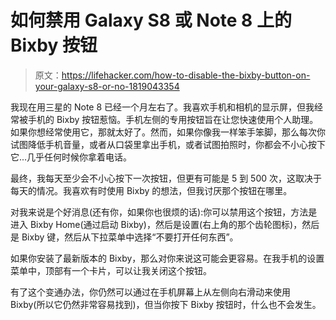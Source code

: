 # 如何禁用 Galaxy S8 或 Note 8 上的 Bixby 按钮

> 原文：<https://lifehacker.com/how-to-disable-the-bixby-button-on-your-galaxy-s8-or-no-1819043354>

我现在用三星的 Note 8 已经一个月左右了。我喜欢手机和相机的显示屏，但我经常被手机的 Bixby 按钮惹恼。手机左侧的专用按钮旨在让您快速使用个人助理。如果你想经常使用它，那就太好了。然而，如果你像我一样笨手笨脚，那么每次你试图降低手机音量，或者从口袋里拿出手机，或者试图拍照时，你都会不小心按下它...几乎任何时候你拿着电话。



最终，我每天至少会不小心按下一次按钮，但更有可能是 5 到 500 次，这取决于每天的情况。我喜欢有时使用 Bixby 的想法，但我讨厌那个按钮在哪里。

对我来说是个好消息(还有你，如果你也很烦的话):你可以禁用这个按钮，方法是进入 Bixby Home(通过启动 Bixby)，然后是设置(右上角的那个齿轮图标)，然后是 Bixby 键，然后从下拉菜单中选择“不要打开任何东西”。

如果你安装了最新版本的 Bixby，那么对你来说这可能会更容易。在我手机的设置菜单中，顶部有一个卡片，可以让我关闭这个按钮。

有了这个变通办法，你仍然可以通过在手机屏幕上从左侧向右滑动来使用 Bixby(所以它仍然非常容易找到)，但当你按下 Bixby 按钮时，什么也不会发生。
